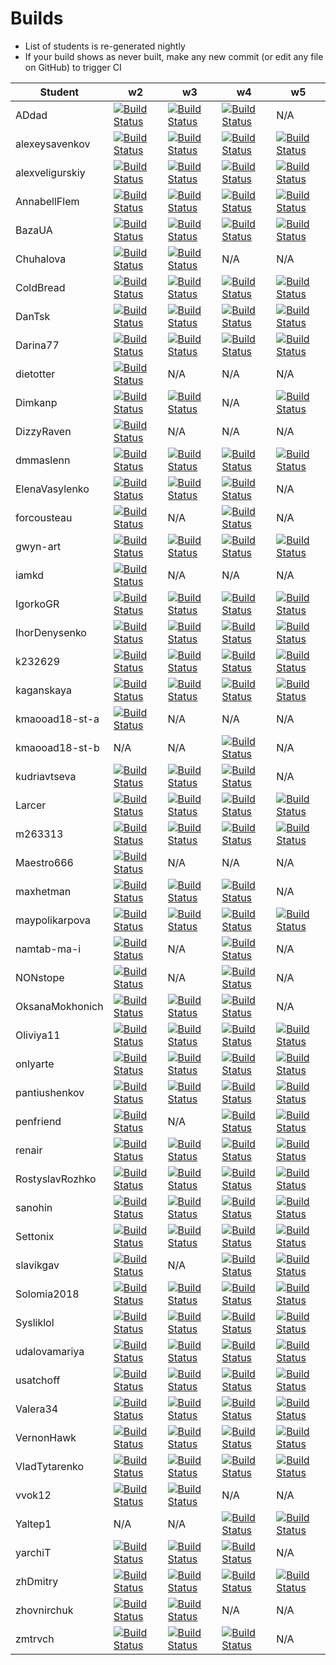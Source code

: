 # Builds


- List of students is re-generated nightly
- If your build shows as never built, make any new commit (or edit any file on GitHub) to trigger CI


| Student | w2 | w3 | w4 | w5 |
| --- | --- | --- | --- | --- |
| ADdad | [![Build Status](https://dev.azure.com/ashabinskiy/KmaOoad18/_apis/build/status/assignment-w2-ADdad-ci)](https://dev.azure.com/ashabinskiy/KmaOoad18/_build/latest?definitionId=131) | [![Build Status](https://dev.azure.com/ashabinskiy/KmaOoad18/_apis/build/status/assignment-w3-ADdad-ci)](https://dev.azure.com/ashabinskiy/KmaOoad18/_build/latest?definitionId=188) | [![Build Status](https://dev.azure.com/ashabinskiy/KmaOoad18/_apis/build/status/assignment-w4-ADdad-ci)](https://dev.azure.com/ashabinskiy/KmaOoad18/_build/latest?definitionId=258) | N/A |
| alexeysavenkov | [![Build Status](https://dev.azure.com/ashabinskiy/KmaOoad18/_apis/build/status/assignment-w2-alexeysavenkov-ci)](https://dev.azure.com/ashabinskiy/KmaOoad18/_build/latest?definitionId=132) | [![Build Status](https://dev.azure.com/ashabinskiy/KmaOoad18/_apis/build/status/assignment-w3-alexeysavenkov-ci)](https://dev.azure.com/ashabinskiy/KmaOoad18/_build/latest?definitionId=203) | [![Build Status](https://dev.azure.com/ashabinskiy/KmaOoad18/_apis/build/status/assignment-w4-alexeysavenkov-ci)](https://dev.azure.com/ashabinskiy/KmaOoad18/_build/latest?definitionId=250) | [![Build Status](https://dev.azure.com/ashabinskiy/KmaOoad18/_apis/build/status/assignment-w5-alexeysavenkov-ci)](https://dev.azure.com/ashabinskiy/KmaOoad18/_build/latest?definitionId=289) |
| alexveligurskiy | [![Build Status](https://dev.azure.com/ashabinskiy/KmaOoad18/_apis/build/status/assignment-w2-alexveligurskiy-ci)](https://dev.azure.com/ashabinskiy/KmaOoad18/_build/latest?definitionId=133) | [![Build Status](https://dev.azure.com/ashabinskiy/KmaOoad18/_apis/build/status/assignment-w3-alexveligurskiy-ci)](https://dev.azure.com/ashabinskiy/KmaOoad18/_build/latest?definitionId=189) | [![Build Status](https://dev.azure.com/ashabinskiy/KmaOoad18/_apis/build/status/assignment-w4-alexveligurskiy-ci)](https://dev.azure.com/ashabinskiy/KmaOoad18/_build/latest?definitionId=245) | [![Build Status](https://dev.azure.com/ashabinskiy/KmaOoad18/_apis/build/status/assignment-w5-alexveligurskiy-ci)](https://dev.azure.com/ashabinskiy/KmaOoad18/_build/latest?definitionId=297) |
| AnnabellFlem | [![Build Status](https://dev.azure.com/ashabinskiy/KmaOoad18/_apis/build/status/assignment-w2-AnnabellFlem-ci)](https://dev.azure.com/ashabinskiy/KmaOoad18/_build/latest?definitionId=134) | [![Build Status](https://dev.azure.com/ashabinskiy/KmaOoad18/_apis/build/status/assignment-w3-AnnabellFlem-ci)](https://dev.azure.com/ashabinskiy/KmaOoad18/_build/latest?definitionId=196) | [![Build Status](https://dev.azure.com/ashabinskiy/KmaOoad18/_apis/build/status/assignment-w4-AnnabellFlem-ci)](https://dev.azure.com/ashabinskiy/KmaOoad18/_build/latest?definitionId=219) | [![Build Status](https://dev.azure.com/ashabinskiy/KmaOoad18/_apis/build/status/assignment-w5-AnnabellFlem-ci)](https://dev.azure.com/ashabinskiy/KmaOoad18/_build/latest?definitionId=268) |
| BazaUA | [![Build Status](https://dev.azure.com/ashabinskiy/KmaOoad18/_apis/build/status/assignment-w2-BazaUA-ci)](https://dev.azure.com/ashabinskiy/KmaOoad18/_build/latest?definitionId=135) | [![Build Status](https://dev.azure.com/ashabinskiy/KmaOoad18/_apis/build/status/assignment-w3-BazaUA-ci)](https://dev.azure.com/ashabinskiy/KmaOoad18/_build/latest?definitionId=171) | [![Build Status](https://dev.azure.com/ashabinskiy/KmaOoad18/_apis/build/status/assignment-w4-BazaUA-ci)](https://dev.azure.com/ashabinskiy/KmaOoad18/_build/latest?definitionId=248) | [![Build Status](https://dev.azure.com/ashabinskiy/KmaOoad18/_apis/build/status/assignment-w5-BazaUA-ci)](https://dev.azure.com/ashabinskiy/KmaOoad18/_build/latest?definitionId=273) |
| Chuhalova | [![Build Status](https://dev.azure.com/ashabinskiy/KmaOoad18/_apis/build/status/assignment-w2-Chuhalova-ci)](https://dev.azure.com/ashabinskiy/KmaOoad18/_build/latest?definitionId=136) | [![Build Status](https://dev.azure.com/ashabinskiy/KmaOoad18/_apis/build/status/assignment-w3-Chuhalova-ci)](https://dev.azure.com/ashabinskiy/KmaOoad18/_build/latest?definitionId=214) | N/A | N/A |
| ColdBread | [![Build Status](https://dev.azure.com/ashabinskiy/KmaOoad18/_apis/build/status/assignment-w2-ColdBread-ci)](https://dev.azure.com/ashabinskiy/KmaOoad18/_build/latest?definitionId=137) | [![Build Status](https://dev.azure.com/ashabinskiy/KmaOoad18/_apis/build/status/assignment-w3-ColdBread-ci)](https://dev.azure.com/ashabinskiy/KmaOoad18/_build/latest?definitionId=211) | [![Build Status](https://dev.azure.com/ashabinskiy/KmaOoad18/_apis/build/status/assignment-w4-ColdBread-ci)](https://dev.azure.com/ashabinskiy/KmaOoad18/_build/latest?definitionId=237) | [![Build Status](https://dev.azure.com/ashabinskiy/KmaOoad18/_apis/build/status/assignment-w5-ColdBread-ci)](https://dev.azure.com/ashabinskiy/KmaOoad18/_build/latest?definitionId=281) |
| DanTsk | [![Build Status](https://dev.azure.com/ashabinskiy/KmaOoad18/_apis/build/status/assignment-w2-DanTsk-ci)](https://dev.azure.com/ashabinskiy/KmaOoad18/_build/latest?definitionId=138) | [![Build Status](https://dev.azure.com/ashabinskiy/KmaOoad18/_apis/build/status/assignment-w3-DanTsk-ci)](https://dev.azure.com/ashabinskiy/KmaOoad18/_build/latest?definitionId=172) | [![Build Status](https://dev.azure.com/ashabinskiy/KmaOoad18/_apis/build/status/assignment-w4-DanTsk-ci)](https://dev.azure.com/ashabinskiy/KmaOoad18/_build/latest?definitionId=234) | [![Build Status](https://dev.azure.com/ashabinskiy/KmaOoad18/_apis/build/status/assignment-w5-DanTsk-ci)](https://dev.azure.com/ashabinskiy/KmaOoad18/_build/latest?definitionId=274) |
| Darina77 | [![Build Status](https://dev.azure.com/ashabinskiy/KmaOoad18/_apis/build/status/assignment-w2-Darina77-ci)](https://dev.azure.com/ashabinskiy/KmaOoad18/_build/latest?definitionId=139) | [![Build Status](https://dev.azure.com/ashabinskiy/KmaOoad18/_apis/build/status/assignment-w3-Darina77-ci)](https://dev.azure.com/ashabinskiy/KmaOoad18/_build/latest?definitionId=173) | [![Build Status](https://dev.azure.com/ashabinskiy/KmaOoad18/_apis/build/status/assignment-w4-Darina77-ci)](https://dev.azure.com/ashabinskiy/KmaOoad18/_build/latest?definitionId=228) | [![Build Status](https://dev.azure.com/ashabinskiy/KmaOoad18/_apis/build/status/assignment-w5-Darina77-ci)](https://dev.azure.com/ashabinskiy/KmaOoad18/_build/latest?definitionId=275) |
| dietotter | [![Build Status](https://dev.azure.com/ashabinskiy/KmaOoad18/_apis/build/status/assignment-w2-dietotter-ci)](https://dev.azure.com/ashabinskiy/KmaOoad18/_build/latest?definitionId=182) | N/A | N/A | N/A |
| Dimkanp | [![Build Status](https://dev.azure.com/ashabinskiy/KmaOoad18/_apis/build/status/assignment-w2-Dimkanp-ci)](https://dev.azure.com/ashabinskiy/KmaOoad18/_build/latest?definitionId=140) | [![Build Status](https://dev.azure.com/ashabinskiy/KmaOoad18/_apis/build/status/assignment-w3-Dimkanp-ci)](https://dev.azure.com/ashabinskiy/KmaOoad18/_build/latest?definitionId=197) | N/A | [![Build Status](https://dev.azure.com/ashabinskiy/KmaOoad18/_apis/build/status/assignment-w5-Dimkanp-ci)](https://dev.azure.com/ashabinskiy/KmaOoad18/_build/latest?definitionId=302) |
| DizzyRaven | [![Build Status](https://dev.azure.com/ashabinskiy/KmaOoad18/_apis/build/status/assignment-w2-DizzyRaven-ci)](https://dev.azure.com/ashabinskiy/KmaOoad18/_build/latest?definitionId=141) | N/A | N/A | N/A |
| dmmaslenn | [![Build Status](https://dev.azure.com/ashabinskiy/KmaOoad18/_apis/build/status/assignment-w2-dmmaslenn-ci)](https://dev.azure.com/ashabinskiy/KmaOoad18/_build/latest?definitionId=195) | [![Build Status](https://dev.azure.com/ashabinskiy/KmaOoad18/_apis/build/status/assignment-w3-dmmaslenn-ci)](https://dev.azure.com/ashabinskiy/KmaOoad18/_build/latest?definitionId=204) | [![Build Status](https://dev.azure.com/ashabinskiy/KmaOoad18/_apis/build/status/assignment-w4-dmmaslenn-ci)](https://dev.azure.com/ashabinskiy/KmaOoad18/_build/latest?definitionId=229) | [![Build Status](https://dev.azure.com/ashabinskiy/KmaOoad18/_apis/build/status/assignment-w5-dmmaslenn-ci)](https://dev.azure.com/ashabinskiy/KmaOoad18/_build/latest?definitionId=286) |
| ElenaVasylenko | [![Build Status](https://dev.azure.com/ashabinskiy/KmaOoad18/_apis/build/status/assignment-w2-ElenaVasylenko-ci)](https://dev.azure.com/ashabinskiy/KmaOoad18/_build/latest?definitionId=142) | [![Build Status](https://dev.azure.com/ashabinskiy/KmaOoad18/_apis/build/status/assignment-w3-ElenaVasylenko-ci)](https://dev.azure.com/ashabinskiy/KmaOoad18/_build/latest?definitionId=224) | [![Build Status](https://dev.azure.com/ashabinskiy/KmaOoad18/_apis/build/status/assignment-w4-ElenaVasylenko-ci)](https://dev.azure.com/ashabinskiy/KmaOoad18/_build/latest?definitionId=251) | N/A |
| forcousteau | [![Build Status](https://dev.azure.com/ashabinskiy/KmaOoad18/_apis/build/status/assignment-w2-forcousteau-ci)](https://dev.azure.com/ashabinskiy/KmaOoad18/_build/latest?definitionId=143) | N/A | [![Build Status](https://dev.azure.com/ashabinskiy/KmaOoad18/_apis/build/status/assignment-w4-forcousteau-ci)](https://dev.azure.com/ashabinskiy/KmaOoad18/_build/latest?definitionId=249) | N/A |
| gwyn-art | [![Build Status](https://dev.azure.com/ashabinskiy/KmaOoad18/_apis/build/status/assignment-w2-gwyn-art-ci)](https://dev.azure.com/ashabinskiy/KmaOoad18/_build/latest?definitionId=144) | [![Build Status](https://dev.azure.com/ashabinskiy/KmaOoad18/_apis/build/status/assignment-w3-gwyn-art-ci)](https://dev.azure.com/ashabinskiy/KmaOoad18/_build/latest?definitionId=198) | [![Build Status](https://dev.azure.com/ashabinskiy/KmaOoad18/_apis/build/status/assignment-w4-gwyn-art-ci)](https://dev.azure.com/ashabinskiy/KmaOoad18/_build/latest?definitionId=230) | [![Build Status](https://dev.azure.com/ashabinskiy/KmaOoad18/_apis/build/status/assignment-w5-gwyn-art-ci)](https://dev.azure.com/ashabinskiy/KmaOoad18/_build/latest?definitionId=290) |
| iamkd | [![Build Status](https://dev.azure.com/ashabinskiy/KmaOoad18/_apis/build/status/assignment-w2-iamkd-ci)](https://dev.azure.com/ashabinskiy/KmaOoad18/_build/latest?definitionId=190) | N/A | N/A | N/A |
| IgorkoGR | [![Build Status](https://dev.azure.com/ashabinskiy/KmaOoad18/_apis/build/status/assignment-w2-IgorkoGR-ci)](https://dev.azure.com/ashabinskiy/KmaOoad18/_build/latest?definitionId=213) | [![Build Status](https://dev.azure.com/ashabinskiy/KmaOoad18/_apis/build/status/assignment-w3-IgorkoGR-ci)](https://dev.azure.com/ashabinskiy/KmaOoad18/_build/latest?definitionId=241) | [![Build Status](https://dev.azure.com/ashabinskiy/KmaOoad18/_apis/build/status/assignment-w4-IgorkoGR-ci)](https://dev.azure.com/ashabinskiy/KmaOoad18/_build/latest?definitionId=252) | [![Build Status](https://dev.azure.com/ashabinskiy/KmaOoad18/_apis/build/status/assignment-w5-IgorkoGR-ci)](https://dev.azure.com/ashabinskiy/KmaOoad18/_build/latest?definitionId=282) |
| IhorDenysenko | [![Build Status](https://dev.azure.com/ashabinskiy/KmaOoad18/_apis/build/status/assignment-w2-IhorDenysenko-ci)](https://dev.azure.com/ashabinskiy/KmaOoad18/_build/latest?definitionId=191) | [![Build Status](https://dev.azure.com/ashabinskiy/KmaOoad18/_apis/build/status/assignment-w3-IhorDenysenko-ci)](https://dev.azure.com/ashabinskiy/KmaOoad18/_build/latest?definitionId=215) | [![Build Status](https://dev.azure.com/ashabinskiy/KmaOoad18/_apis/build/status/assignment-w4-IhorDenysenko-ci)](https://dev.azure.com/ashabinskiy/KmaOoad18/_build/latest?definitionId=253) | [![Build Status](https://dev.azure.com/ashabinskiy/KmaOoad18/_apis/build/status/assignment-w5-IhorDenysenko-ci)](https://dev.azure.com/ashabinskiy/KmaOoad18/_build/latest?definitionId=291) |
| k232629 | [![Build Status](https://dev.azure.com/ashabinskiy/KmaOoad18/_apis/build/status/assignment-w2-k232629-ci)](https://dev.azure.com/ashabinskiy/KmaOoad18/_build/latest?definitionId=145) | [![Build Status](https://dev.azure.com/ashabinskiy/KmaOoad18/_apis/build/status/assignment-w3-k232629-ci)](https://dev.azure.com/ashabinskiy/KmaOoad18/_build/latest?definitionId=199) | [![Build Status](https://dev.azure.com/ashabinskiy/KmaOoad18/_apis/build/status/assignment-w4-k232629-ci)](https://dev.azure.com/ashabinskiy/KmaOoad18/_build/latest?definitionId=231) | [![Build Status](https://dev.azure.com/ashabinskiy/KmaOoad18/_apis/build/status/assignment-w5-k232629-ci)](https://dev.azure.com/ashabinskiy/KmaOoad18/_build/latest?definitionId=304) |
| kaganskaya | [![Build Status](https://dev.azure.com/ashabinskiy/KmaOoad18/_apis/build/status/assignment-w2-kaganskaya-ci)](https://dev.azure.com/ashabinskiy/KmaOoad18/_build/latest?definitionId=146) | [![Build Status](https://dev.azure.com/ashabinskiy/KmaOoad18/_apis/build/status/assignment-w3-kaganskaya-ci)](https://dev.azure.com/ashabinskiy/KmaOoad18/_build/latest?definitionId=174) | [![Build Status](https://dev.azure.com/ashabinskiy/KmaOoad18/_apis/build/status/assignment-w4-kaganskaya-ci)](https://dev.azure.com/ashabinskiy/KmaOoad18/_build/latest?definitionId=259) | [![Build Status](https://dev.azure.com/ashabinskiy/KmaOoad18/_apis/build/status/assignment-w5-kaganskaya-ci)](https://dev.azure.com/ashabinskiy/KmaOoad18/_build/latest?definitionId=269) |
| kmaooad18-st-a | [![Build Status](https://dev.azure.com/ashabinskiy/KmaOoad18/_apis/build/status/assignment-w2-kmaooad18-st-a-ci)](https://dev.azure.com/ashabinskiy/KmaOoad18/_build/latest?definitionId=147) | N/A | N/A | N/A |
| kmaooad18-st-b | N/A | N/A | [![Build Status](https://dev.azure.com/ashabinskiy/KmaOoad18/_apis/build/status/assignment-w4-kmaooad18-st-b-ci)](https://dev.azure.com/ashabinskiy/KmaOoad18/_build/latest?definitionId=220) | N/A |
| kudriavtseva | [![Build Status](https://dev.azure.com/ashabinskiy/KmaOoad18/_apis/build/status/assignment-w2-kudriavtseva-ci)](https://dev.azure.com/ashabinskiy/KmaOoad18/_build/latest?definitionId=185) | [![Build Status](https://dev.azure.com/ashabinskiy/KmaOoad18/_apis/build/status/assignment-w3-kudriavtseva-ci)](https://dev.azure.com/ashabinskiy/KmaOoad18/_build/latest?definitionId=200) | [![Build Status](https://dev.azure.com/ashabinskiy/KmaOoad18/_apis/build/status/assignment-w4-kudriavtseva-ci)](https://dev.azure.com/ashabinskiy/KmaOoad18/_build/latest?definitionId=246) | N/A |
| Larcer | [![Build Status](https://dev.azure.com/ashabinskiy/KmaOoad18/_apis/build/status/assignment-w2-Larcer-ci)](https://dev.azure.com/ashabinskiy/KmaOoad18/_build/latest?definitionId=148) | [![Build Status](https://dev.azure.com/ashabinskiy/KmaOoad18/_apis/build/status/assignment-w3-Larcer-ci)](https://dev.azure.com/ashabinskiy/KmaOoad18/_build/latest?definitionId=205) | [![Build Status](https://dev.azure.com/ashabinskiy/KmaOoad18/_apis/build/status/assignment-w4-Larcer-ci)](https://dev.azure.com/ashabinskiy/KmaOoad18/_build/latest?definitionId=238) | [![Build Status](https://dev.azure.com/ashabinskiy/KmaOoad18/_apis/build/status/assignment-w5-Larcer-ci)](https://dev.azure.com/ashabinskiy/KmaOoad18/_build/latest?definitionId=283) |
| m263313 | [![Build Status](https://dev.azure.com/ashabinskiy/KmaOoad18/_apis/build/status/assignment-w2-m263313-ci)](https://dev.azure.com/ashabinskiy/KmaOoad18/_build/latest?definitionId=149) | [![Build Status](https://dev.azure.com/ashabinskiy/KmaOoad18/_apis/build/status/assignment-w3-m263313-ci)](https://dev.azure.com/ashabinskiy/KmaOoad18/_build/latest?definitionId=175) | [![Build Status](https://dev.azure.com/ashabinskiy/KmaOoad18/_apis/build/status/assignment-w4-m263313-ci)](https://dev.azure.com/ashabinskiy/KmaOoad18/_build/latest?definitionId=232) | [![Build Status](https://dev.azure.com/ashabinskiy/KmaOoad18/_apis/build/status/assignment-w5-m263313-ci)](https://dev.azure.com/ashabinskiy/KmaOoad18/_build/latest?definitionId=276) |
| Maestro666 | [![Build Status](https://dev.azure.com/ashabinskiy/KmaOoad18/_apis/build/status/assignment-w2-Maestro666-ci)](https://dev.azure.com/ashabinskiy/KmaOoad18/_build/latest?definitionId=150) | N/A | N/A | N/A |
| maxhetman | [![Build Status](https://dev.azure.com/ashabinskiy/KmaOoad18/_apis/build/status/assignment-w2-maxhetman-ci)](https://dev.azure.com/ashabinskiy/KmaOoad18/_build/latest?definitionId=183) | [![Build Status](https://dev.azure.com/ashabinskiy/KmaOoad18/_apis/build/status/assignment-w3-maxhetman-ci)](https://dev.azure.com/ashabinskiy/KmaOoad18/_build/latest?definitionId=257) | [![Build Status](https://dev.azure.com/ashabinskiy/KmaOoad18/_apis/build/status/assignment-w4-maxhetman-ci)](https://dev.azure.com/ashabinskiy/KmaOoad18/_build/latest?definitionId=260) | N/A |
| maypolikarpova | [![Build Status](https://dev.azure.com/ashabinskiy/KmaOoad18/_apis/build/status/assignment-w2-maypolikarpova-ci)](https://dev.azure.com/ashabinskiy/KmaOoad18/_build/latest?definitionId=151) | [![Build Status](https://dev.azure.com/ashabinskiy/KmaOoad18/_apis/build/status/assignment-w3-maypolikarpova-ci)](https://dev.azure.com/ashabinskiy/KmaOoad18/_build/latest?definitionId=206) | [![Build Status](https://dev.azure.com/ashabinskiy/KmaOoad18/_apis/build/status/assignment-w4-maypolikarpova-ci)](https://dev.azure.com/ashabinskiy/KmaOoad18/_build/latest?definitionId=233) | [![Build Status](https://dev.azure.com/ashabinskiy/KmaOoad18/_apis/build/status/assignment-w5-maypolikarpova-ci)](https://dev.azure.com/ashabinskiy/KmaOoad18/_build/latest?definitionId=277) |
| namtab-ma-i | [![Build Status](https://dev.azure.com/ashabinskiy/KmaOoad18/_apis/build/status/assignment-w2-namtab-ma-i-ci)](https://dev.azure.com/ashabinskiy/KmaOoad18/_build/latest?definitionId=152) | N/A | [![Build Status](https://dev.azure.com/ashabinskiy/KmaOoad18/_apis/build/status/assignment-w4-namtab-ma-i-ci)](https://dev.azure.com/ashabinskiy/KmaOoad18/_build/latest?definitionId=254) | N/A |
| NONstope | [![Build Status](https://dev.azure.com/ashabinskiy/KmaOoad18/_apis/build/status/assignment-w2-NONstope-ci)](https://dev.azure.com/ashabinskiy/KmaOoad18/_build/latest?definitionId=153) | N/A | [![Build Status](https://dev.azure.com/ashabinskiy/KmaOoad18/_apis/build/status/assignment-w4-NONstope-ci)](https://dev.azure.com/ashabinskiy/KmaOoad18/_build/latest?definitionId=261) | N/A |
| OksanaMokhonich | [![Build Status](https://dev.azure.com/ashabinskiy/KmaOoad18/_apis/build/status/assignment-w2-OksanaMokhonich-ci)](https://dev.azure.com/ashabinskiy/KmaOoad18/_build/latest?definitionId=154) | [![Build Status](https://dev.azure.com/ashabinskiy/KmaOoad18/_apis/build/status/assignment-w3-OksanaMokhonich-ci)](https://dev.azure.com/ashabinskiy/KmaOoad18/_build/latest?definitionId=212) | [![Build Status](https://dev.azure.com/ashabinskiy/KmaOoad18/_apis/build/status/assignment-w4-OksanaMokhonich-ci)](https://dev.azure.com/ashabinskiy/KmaOoad18/_build/latest?definitionId=262) | N/A |
| Oliviya11 | [![Build Status](https://dev.azure.com/ashabinskiy/KmaOoad18/_apis/build/status/assignment-w2-Oliviya11-ci)](https://dev.azure.com/ashabinskiy/KmaOoad18/_build/latest?definitionId=155) | [![Build Status](https://dev.azure.com/ashabinskiy/KmaOoad18/_apis/build/status/assignment-w3-Oliviya11-ci)](https://dev.azure.com/ashabinskiy/KmaOoad18/_build/latest?definitionId=207) | [![Build Status](https://dev.azure.com/ashabinskiy/KmaOoad18/_apis/build/status/assignment-w4-Oliviya11-ci)](https://dev.azure.com/ashabinskiy/KmaOoad18/_build/latest?definitionId=247) | [![Build Status](https://dev.azure.com/ashabinskiy/KmaOoad18/_apis/build/status/assignment-w5-Oliviya11-ci)](https://dev.azure.com/ashabinskiy/KmaOoad18/_build/latest?definitionId=287) |
| onlyarte | [![Build Status](https://dev.azure.com/ashabinskiy/KmaOoad18/_apis/build/status/assignment-w2-onlyarte-ci)](https://dev.azure.com/ashabinskiy/KmaOoad18/_build/latest?definitionId=156) | [![Build Status](https://dev.azure.com/ashabinskiy/KmaOoad18/_apis/build/status/assignment-w3-onlyarte-ci)](https://dev.azure.com/ashabinskiy/KmaOoad18/_build/latest?definitionId=208) | [![Build Status](https://dev.azure.com/ashabinskiy/KmaOoad18/_apis/build/status/assignment-w4-onlyarte-ci)](https://dev.azure.com/ashabinskiy/KmaOoad18/_build/latest?definitionId=221) | [![Build Status](https://dev.azure.com/ashabinskiy/KmaOoad18/_apis/build/status/assignment-w5-onlyarte-ci)](https://dev.azure.com/ashabinskiy/KmaOoad18/_build/latest?definitionId=292) |
| pantiushenkov | [![Build Status](https://dev.azure.com/ashabinskiy/KmaOoad18/_apis/build/status/assignment-w2-pantiushenkov-ci)](https://dev.azure.com/ashabinskiy/KmaOoad18/_build/latest?definitionId=186) | [![Build Status](https://dev.azure.com/ashabinskiy/KmaOoad18/_apis/build/status/assignment-w3-pantiushenkov-ci)](https://dev.azure.com/ashabinskiy/KmaOoad18/_build/latest?definitionId=225) | [![Build Status](https://dev.azure.com/ashabinskiy/KmaOoad18/_apis/build/status/assignment-w4-pantiushenkov-ci)](https://dev.azure.com/ashabinskiy/KmaOoad18/_build/latest?definitionId=255) | [![Build Status](https://dev.azure.com/ashabinskiy/KmaOoad18/_apis/build/status/assignment-w5-pantiushenkov-ci)](https://dev.azure.com/ashabinskiy/KmaOoad18/_build/latest?definitionId=298) |
| penfriend | [![Build Status](https://dev.azure.com/ashabinskiy/KmaOoad18/_apis/build/status/assignment-w2-penfriend-ci)](https://dev.azure.com/ashabinskiy/KmaOoad18/_build/latest?definitionId=157) | N/A | [![Build Status](https://dev.azure.com/ashabinskiy/KmaOoad18/_apis/build/status/assignment-w4-penfriend-ci)](https://dev.azure.com/ashabinskiy/KmaOoad18/_build/latest?definitionId=263) | [![Build Status](https://dev.azure.com/ashabinskiy/KmaOoad18/_apis/build/status/assignment-w5-penfriend-ci)](https://dev.azure.com/ashabinskiy/KmaOoad18/_build/latest?definitionId=284) |
| renair | [![Build Status](https://dev.azure.com/ashabinskiy/KmaOoad18/_apis/build/status/assignment-w2-renair-ci)](https://dev.azure.com/ashabinskiy/KmaOoad18/_build/latest?definitionId=158) | [![Build Status](https://dev.azure.com/ashabinskiy/KmaOoad18/_apis/build/status/assignment-w3-renair-ci)](https://dev.azure.com/ashabinskiy/KmaOoad18/_build/latest?definitionId=194) | [![Build Status](https://dev.azure.com/ashabinskiy/KmaOoad18/_apis/build/status/assignment-w4-renair-ci)](https://dev.azure.com/ashabinskiy/KmaOoad18/_build/latest?definitionId=242) | [![Build Status](https://dev.azure.com/ashabinskiy/KmaOoad18/_apis/build/status/assignment-w5-renair-ci)](https://dev.azure.com/ashabinskiy/KmaOoad18/_build/latest?definitionId=285) |
| RostyslavRozhko | [![Build Status](https://dev.azure.com/ashabinskiy/KmaOoad18/_apis/build/status/assignment-w2-RostyslavRozhko-ci)](https://dev.azure.com/ashabinskiy/KmaOoad18/_build/latest?definitionId=159) | [![Build Status](https://dev.azure.com/ashabinskiy/KmaOoad18/_apis/build/status/assignment-w3-RostyslavRozhko-ci)](https://dev.azure.com/ashabinskiy/KmaOoad18/_build/latest?definitionId=216) | [![Build Status](https://dev.azure.com/ashabinskiy/KmaOoad18/_apis/build/status/assignment-w4-RostyslavRozhko-ci)](https://dev.azure.com/ashabinskiy/KmaOoad18/_build/latest?definitionId=288) | [![Build Status](https://dev.azure.com/ashabinskiy/KmaOoad18/_apis/build/status/assignment-w5-RostyslavRozhko-ci)](https://dev.azure.com/ashabinskiy/KmaOoad18/_build/latest?definitionId=293) |
| sanohin | [![Build Status](https://dev.azure.com/ashabinskiy/KmaOoad18/_apis/build/status/assignment-w2-sanohin-ci)](https://dev.azure.com/ashabinskiy/KmaOoad18/_build/latest?definitionId=160) | [![Build Status](https://dev.azure.com/ashabinskiy/KmaOoad18/_apis/build/status/assignment-w3-sanohin-ci)](https://dev.azure.com/ashabinskiy/KmaOoad18/_build/latest?definitionId=201) | [![Build Status](https://dev.azure.com/ashabinskiy/KmaOoad18/_apis/build/status/assignment-w4-sanohin-ci)](https://dev.azure.com/ashabinskiy/KmaOoad18/_build/latest?definitionId=222) | [![Build Status](https://dev.azure.com/ashabinskiy/KmaOoad18/_apis/build/status/assignment-w5-sanohin-ci)](https://dev.azure.com/ashabinskiy/KmaOoad18/_build/latest?definitionId=270) |
| Settonix | [![Build Status](https://dev.azure.com/ashabinskiy/KmaOoad18/_apis/build/status/assignment-w2-Settonix-ci)](https://dev.azure.com/ashabinskiy/KmaOoad18/_build/latest?definitionId=161) | [![Build Status](https://dev.azure.com/ashabinskiy/KmaOoad18/_apis/build/status/assignment-w3-Settonix-ci)](https://dev.azure.com/ashabinskiy/KmaOoad18/_build/latest?definitionId=217) | [![Build Status](https://dev.azure.com/ashabinskiy/KmaOoad18/_apis/build/status/assignment-w4-Settonix-ci)](https://dev.azure.com/ashabinskiy/KmaOoad18/_build/latest?definitionId=235) | [![Build Status](https://dev.azure.com/ashabinskiy/KmaOoad18/_apis/build/status/assignment-w5-Settonix-ci)](https://dev.azure.com/ashabinskiy/KmaOoad18/_build/latest?definitionId=294) |
| slavikgav | [![Build Status](https://dev.azure.com/ashabinskiy/KmaOoad18/_apis/build/status/assignment-w2-slavikgav-ci)](https://dev.azure.com/ashabinskiy/KmaOoad18/_build/latest?definitionId=192) | N/A | [![Build Status](https://dev.azure.com/ashabinskiy/KmaOoad18/_apis/build/status/assignment-w4-slavikgav-ci)](https://dev.azure.com/ashabinskiy/KmaOoad18/_build/latest?definitionId=264) | [![Build Status](https://dev.azure.com/ashabinskiy/KmaOoad18/_apis/build/status/assignment-w5-slavikgav-ci)](https://dev.azure.com/ashabinskiy/KmaOoad18/_build/latest?definitionId=301) |
| Solomia2018 | [![Build Status](https://dev.azure.com/ashabinskiy/KmaOoad18/_apis/build/status/assignment-w2-Solomia2018-ci)](https://dev.azure.com/ashabinskiy/KmaOoad18/_build/latest?definitionId=162) | [![Build Status](https://dev.azure.com/ashabinskiy/KmaOoad18/_apis/build/status/assignment-w3-Solomia2018-ci)](https://dev.azure.com/ashabinskiy/KmaOoad18/_build/latest?definitionId=218) | [![Build Status](https://dev.azure.com/ashabinskiy/KmaOoad18/_apis/build/status/assignment-w4-Solomia2018-ci)](https://dev.azure.com/ashabinskiy/KmaOoad18/_build/latest?definitionId=239) | [![Build Status](https://dev.azure.com/ashabinskiy/KmaOoad18/_apis/build/status/assignment-w5-Solomia2018-ci)](https://dev.azure.com/ashabinskiy/KmaOoad18/_build/latest?definitionId=278) |
| Sysliklol | [![Build Status](https://dev.azure.com/ashabinskiy/KmaOoad18/_apis/build/status/assignment-w2-Sysliklol-ci)](https://dev.azure.com/ashabinskiy/KmaOoad18/_build/latest?definitionId=163) | [![Build Status](https://dev.azure.com/ashabinskiy/KmaOoad18/_apis/build/status/assignment-w3-Sysliklol-ci)](https://dev.azure.com/ashabinskiy/KmaOoad18/_build/latest?definitionId=210) | [![Build Status](https://dev.azure.com/ashabinskiy/KmaOoad18/_apis/build/status/assignment-w4-Sysliklol-ci)](https://dev.azure.com/ashabinskiy/KmaOoad18/_build/latest?definitionId=243) | [![Build Status](https://dev.azure.com/ashabinskiy/KmaOoad18/_apis/build/status/assignment-w5-Sysliklol-ci)](https://dev.azure.com/ashabinskiy/KmaOoad18/_build/latest?definitionId=279) |
| udalovamariya | [![Build Status](https://dev.azure.com/ashabinskiy/KmaOoad18/_apis/build/status/assignment-w2-udalovamariya-ci)](https://dev.azure.com/ashabinskiy/KmaOoad18/_build/latest?definitionId=164) | [![Build Status](https://dev.azure.com/ashabinskiy/KmaOoad18/_apis/build/status/assignment-w3-udalovamariya-ci)](https://dev.azure.com/ashabinskiy/KmaOoad18/_build/latest?definitionId=176) | [![Build Status](https://dev.azure.com/ashabinskiy/KmaOoad18/_apis/build/status/assignment-w4-udalovamariya-ci)](https://dev.azure.com/ashabinskiy/KmaOoad18/_build/latest?definitionId=236) | [![Build Status](https://dev.azure.com/ashabinskiy/KmaOoad18/_apis/build/status/assignment-w5-udalovamariya-ci)](https://dev.azure.com/ashabinskiy/KmaOoad18/_build/latest?definitionId=295) |
| usatchoff | [![Build Status](https://dev.azure.com/ashabinskiy/KmaOoad18/_apis/build/status/assignment-w2-usatchoff-ci)](https://dev.azure.com/ashabinskiy/KmaOoad18/_build/latest?definitionId=165) | [![Build Status](https://dev.azure.com/ashabinskiy/KmaOoad18/_apis/build/status/assignment-w3-usatchoff-ci)](https://dev.azure.com/ashabinskiy/KmaOoad18/_build/latest?definitionId=177) | [![Build Status](https://dev.azure.com/ashabinskiy/KmaOoad18/_apis/build/status/assignment-w4-usatchoff-ci)](https://dev.azure.com/ashabinskiy/KmaOoad18/_build/latest?definitionId=240) | [![Build Status](https://dev.azure.com/ashabinskiy/KmaOoad18/_apis/build/status/assignment-w5-usatchoff-ci)](https://dev.azure.com/ashabinskiy/KmaOoad18/_build/latest?definitionId=271) |
| Valera34 | [![Build Status](https://dev.azure.com/ashabinskiy/KmaOoad18/_apis/build/status/assignment-w2-Valera34-ci)](https://dev.azure.com/ashabinskiy/KmaOoad18/_build/latest?definitionId=166) | [![Build Status](https://dev.azure.com/ashabinskiy/KmaOoad18/_apis/build/status/assignment-w3-Valera34-ci)](https://dev.azure.com/ashabinskiy/KmaOoad18/_build/latest?definitionId=178) | [![Build Status](https://dev.azure.com/ashabinskiy/KmaOoad18/_apis/build/status/assignment-w4-Valera34-ci)](https://dev.azure.com/ashabinskiy/KmaOoad18/_build/latest?definitionId=244) | [![Build Status](https://dev.azure.com/ashabinskiy/KmaOoad18/_apis/build/status/assignment-w5-Valera34-ci)](https://dev.azure.com/ashabinskiy/KmaOoad18/_build/latest?definitionId=280) |
| VernonHawk | [![Build Status](https://dev.azure.com/ashabinskiy/KmaOoad18/_apis/build/status/assignment-w2-VernonHawk-ci)](https://dev.azure.com/ashabinskiy/KmaOoad18/_build/latest?definitionId=167) | [![Build Status](https://dev.azure.com/ashabinskiy/KmaOoad18/_apis/build/status/assignment-w3-VernonHawk-ci)](https://dev.azure.com/ashabinskiy/KmaOoad18/_build/latest?definitionId=179) | [![Build Status](https://dev.azure.com/ashabinskiy/KmaOoad18/_apis/build/status/assignment-w4-VernonHawk-ci)](https://dev.azure.com/ashabinskiy/KmaOoad18/_build/latest?definitionId=223) | [![Build Status](https://dev.azure.com/ashabinskiy/KmaOoad18/_apis/build/status/assignment-w5-VernonHawk-ci)](https://dev.azure.com/ashabinskiy/KmaOoad18/_build/latest?definitionId=272) |
| VladTytarenko | [![Build Status](https://dev.azure.com/ashabinskiy/KmaOoad18/_apis/build/status/assignment-w2-VladTytarenko-ci)](https://dev.azure.com/ashabinskiy/KmaOoad18/_build/latest?definitionId=187) | [![Build Status](https://dev.azure.com/ashabinskiy/KmaOoad18/_apis/build/status/assignment-w3-VladTytarenko-ci)](https://dev.azure.com/ashabinskiy/KmaOoad18/_build/latest?definitionId=226) | [![Build Status](https://dev.azure.com/ashabinskiy/KmaOoad18/_apis/build/status/assignment-w4-VladTytarenko-ci)](https://dev.azure.com/ashabinskiy/KmaOoad18/_build/latest?definitionId=265) | [![Build Status](https://dev.azure.com/ashabinskiy/KmaOoad18/_apis/build/status/assignment-w5-VladTytarenko-ci)](https://dev.azure.com/ashabinskiy/KmaOoad18/_build/latest?definitionId=303) |
| vvok12 | [![Build Status](https://dev.azure.com/ashabinskiy/KmaOoad18/_apis/build/status/assignment-w2-vvok12-ci)](https://dev.azure.com/ashabinskiy/KmaOoad18/_build/latest?definitionId=168) | [![Build Status](https://dev.azure.com/ashabinskiy/KmaOoad18/_apis/build/status/assignment-w3-vvok12-ci)](https://dev.azure.com/ashabinskiy/KmaOoad18/_build/latest?definitionId=180) | N/A | N/A |
| Yaltep1 | N/A | N/A | [![Build Status](https://dev.azure.com/ashabinskiy/KmaOoad18/_apis/build/status/assignment-w4-Yaltep1-ci)](https://dev.azure.com/ashabinskiy/KmaOoad18/_build/latest?definitionId=299) | [![Build Status](https://dev.azure.com/ashabinskiy/KmaOoad18/_apis/build/status/assignment-w5-Yaltep1-ci)](https://dev.azure.com/ashabinskiy/KmaOoad18/_build/latest?definitionId=300) |
| yarchiT | [![Build Status](https://dev.azure.com/ashabinskiy/KmaOoad18/_apis/build/status/assignment-w2-yarchiT-ci)](https://dev.azure.com/ashabinskiy/KmaOoad18/_build/latest?definitionId=184) | [![Build Status](https://dev.azure.com/ashabinskiy/KmaOoad18/_apis/build/status/assignment-w3-yarchiT-ci)](https://dev.azure.com/ashabinskiy/KmaOoad18/_build/latest?definitionId=209) | [![Build Status](https://dev.azure.com/ashabinskiy/KmaOoad18/_apis/build/status/assignment-w4-yarchiT-ci)](https://dev.azure.com/ashabinskiy/KmaOoad18/_build/latest?definitionId=266) | N/A |
| zhDmitry | [![Build Status](https://dev.azure.com/ashabinskiy/KmaOoad18/_apis/build/status/assignment-w2-zhDmitry-ci)](https://dev.azure.com/ashabinskiy/KmaOoad18/_build/latest?definitionId=169) | [![Build Status](https://dev.azure.com/ashabinskiy/KmaOoad18/_apis/build/status/assignment-w3-zhDmitry-ci)](https://dev.azure.com/ashabinskiy/KmaOoad18/_build/latest?definitionId=181) | [![Build Status](https://dev.azure.com/ashabinskiy/KmaOoad18/_apis/build/status/assignment-w4-zhDmitry-ci)](https://dev.azure.com/ashabinskiy/KmaOoad18/_build/latest?definitionId=256) | [![Build Status](https://dev.azure.com/ashabinskiy/KmaOoad18/_apis/build/status/assignment-w5-zhDmitry-ci)](https://dev.azure.com/ashabinskiy/KmaOoad18/_build/latest?definitionId=296) |
| zhovnirchuk | [![Build Status](https://dev.azure.com/ashabinskiy/KmaOoad18/_apis/build/status/assignment-w2-zhovnirchuk-ci)](https://dev.azure.com/ashabinskiy/KmaOoad18/_build/latest?definitionId=193) | [![Build Status](https://dev.azure.com/ashabinskiy/KmaOoad18/_apis/build/status/assignment-w3-zhovnirchuk-ci)](https://dev.azure.com/ashabinskiy/KmaOoad18/_build/latest?definitionId=202) | N/A | N/A |
| zmtrvch | [![Build Status](https://dev.azure.com/ashabinskiy/KmaOoad18/_apis/build/status/assignment-w2-zmtrvch-ci)](https://dev.azure.com/ashabinskiy/KmaOoad18/_build/latest?definitionId=170) | [![Build Status](https://dev.azure.com/ashabinskiy/KmaOoad18/_apis/build/status/assignment-w3-zmtrvch-ci)](https://dev.azure.com/ashabinskiy/KmaOoad18/_build/latest?definitionId=227) | [![Build Status](https://dev.azure.com/ashabinskiy/KmaOoad18/_apis/build/status/assignment-w4-zmtrvch-ci)](https://dev.azure.com/ashabinskiy/KmaOoad18/_build/latest?definitionId=267) | N/A |
